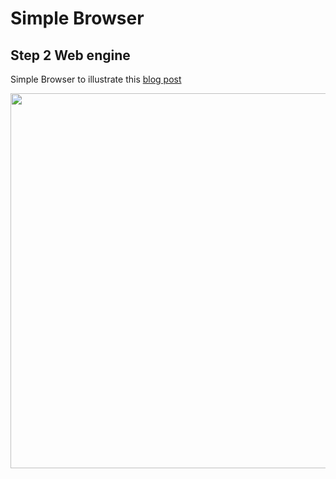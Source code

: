 # Simple Browser
## Step 2 Web engine

Simple Browser to illustrate this [blog post](https://medium.com/p/562250a2291a/)


<img src="images/toolbar_web_engine" height="600em" />